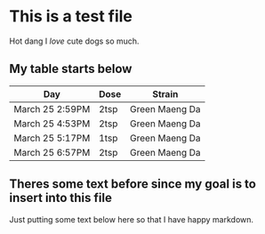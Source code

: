 # This is a test file
Hot dang I *love* cute dogs so much.

## My table starts below

| Day                | Dose    | Strain            |
| ------------------ | ------- | ----------------- |
| March 25 2:59PM    | 2tsp    | Green Maeng Da    |
| March 25 4:53PM    | 2tsp    | Green Maeng Da    |
| March 25 5:17PM    | 1tsp    | Green Maeng Da    |
| March 25 6:57PM    | 2tsp    | Green Maeng Da    |

## Theres some text before since my goal is to insert into this file
Just putting some text below here so that I have happy markdown.

